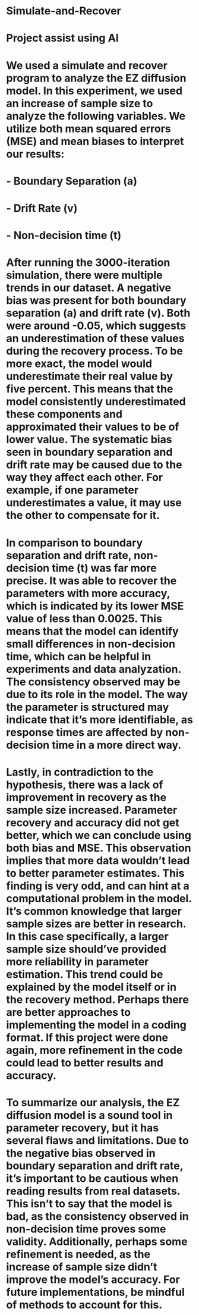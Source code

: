 # Simulate-and-Recover
# Project assist using AI

# We used a simulate and recover program to analyze the EZ diffusion model. In this experiment, we used an increase of sample size to analyze the following variables. We utilize both mean squared errors (MSE) and mean biases to interpret our results:
#   - Boundary Separation (a)
#  - Drift Rate (v)
#  - Non-decision time (t)

# After running the 3000-iteration simulation, there were multiple trends in our dataset. A negative bias was present for both boundary separation (a) and drift rate (v). Both were around -0.05, which suggests an underestimation of these values during the recovery process. To be more exact, the model would underestimate their real value by five percent. This means that the model consistently underestimated these components and approximated their values to be of lower value. The systematic bias seen in boundary separation and drift rate may be caused due to the way they affect each other. For example, if one parameter underestimates a value, it may use the other to compensate for it. 

# In comparison to boundary separation and drift rate, non-decision time (t) was far more precise. It was able to recover the parameters with more accuracy, which is indicated by its lower MSE value of less than 0.0025. This means that the model can identify small differences in non-decision time, which can be helpful in experiments and data analyzation. The consistency observed may be due to its role in the model. The way the parameter is structured may indicate that it’s more identifiable, as response times are affected by non-decision time in a more direct way.

# Lastly, in contradiction to the hypothesis, there was a lack of improvement in recovery as the sample size increased. Parameter recovery and accuracy did not get better, which we can conclude using both bias and MSE. This observation implies that more data wouldn’t lead to better parameter estimates. This finding is very odd, and can hint at a computational problem in the model. It’s common knowledge that larger sample sizes are better in research. In this case specifically, a larger sample size should’ve provided more reliability in parameter estimation. This trend could be explained by the model itself or in the recovery method. Perhaps there are better approaches to implementing the model in a coding format. If this project were done again, more refinement in the code could lead to better results and accuracy.

# To summarize our analysis, the EZ diffusion model is a sound tool in parameter recovery, but it has several flaws and limitations. Due to the negative bias observed in boundary separation and drift rate, it’s important to be cautious when reading results from real datasets. This isn’t to say that the model is bad, as the consistency observed in non-decision time proves some validity. Additionally, perhaps some refinement is needed, as the increase of sample size didn’t improve the model’s accuracy. For future implementations, be mindful of methods to account for this.
